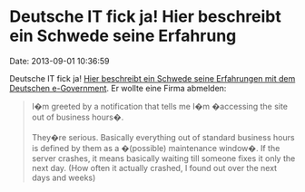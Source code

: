 Deutsche IT fick ja! Hier beschreibt ein Schwede seine Erfahrung
================================================================

Date: 2013-09-01 10:36:59

Deutsche IT fick ja! [Hier beschreibt ein Schwede seine Erfahrungen mit
dem Deutschen
e-Government](http://distributed.hamann.se/blog/2013/08/31/the-horrifying-state-of-egovernment-in-germany/).
Er wollte eine Firma abmelden:

> I�m greeted by a notification that tells me I�m �accessing the site
> out of business hours�.\
> \
> They�re serious. Basically everything out of standard business hours
> is defined by them as a �(possible) maintenance window�. If the server
> crashes, it means basically waiting till someone fixes it only the
> next day. (How often it actually crashed, I found out over the next
> days and weeks)
